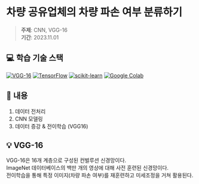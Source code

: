 # 차량 공유업체의 차량 파손 여부 분류하기

> **주제**: CNN, VGG-16  
> **기간**: 2023.11.01

## 💻 학습 기술 스택

[![VGG-16](https://img.shields.io/badge/VGG--16-purple?style=flat-square)](https://www.tensorflow.org/) [![TensorFlow](https://img.shields.io/badge/TensorFlow-FF6F00?style=flat-square&logo=tensorflow&logoColor=white)](https://www.tensorflow.org/) [![scikit-learn](https://img.shields.io/badge/scikit--learn-F7931E?style=flat-square&logo=scikitlearn&logoColor=white)](https://scikit-learn.org/) [![Google Colab](https://img.shields.io/badge/Google%20Colab-F9AB00?style=flat-square&logo=googlecolab&logoColor=white)](https://colab.research.google.com/)

## 📝 내용

1. 데이터 전처리
2. CNN 모델링
3. 데이터 증강 & 전이학습 (VGG16)

## 💡 VGG-16

VGG-16은 16개 계층으로 구성된 컨벌루션 신경망이다.  
ImageNet 데이터베이스의 백만 개의 영상에 대해 사전 훈련된 신경망이다.  
전이학습을 통해 특정 이미지(차량 파손 여부)를 재훈련하고 미세조정을 거쳐 활용된다.
